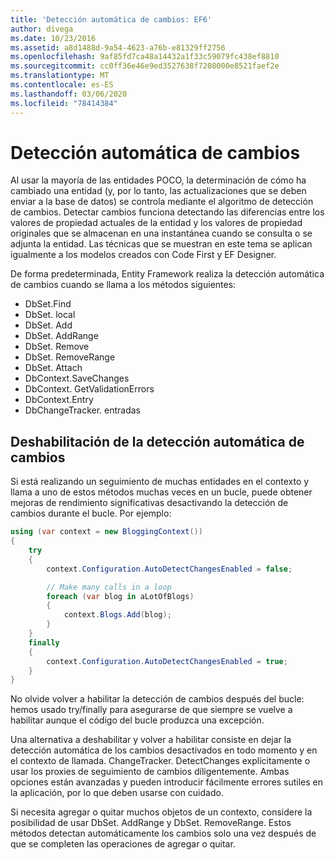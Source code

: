 ```yaml
---
title: 'Detección automática de cambios: EF6'
author: divega
ms.date: 10/23/2016
ms.assetid: a8d1488d-9a54-4623-a76b-e81329ff2756
ms.openlocfilehash: 9af85fd7ca48a14432a1f33c59079fc438ef8810
ms.sourcegitcommit: cc0ff36e46e9ed3527638f7208000e8521faef2e
ms.translationtype: MT
ms.contentlocale: es-ES
ms.lasthandoff: 03/06/2020
ms.locfileid: "78414384"
---
```

# <a name="automatic-detect-changes"></a>Detección automática de cambios
Al usar la mayoría de las entidades POCO, la determinación de cómo ha cambiado una entidad (y, por lo tanto, las actualizaciones que se deben enviar a la base de datos) se controla mediante el algoritmo de detección de cambios. Detectar cambios funciona detectando las diferencias entre los valores de propiedad actuales de la entidad y los valores de propiedad originales que se almacenan en una instantánea cuando se consulta o se adjunta la entidad. Las técnicas que se muestran en este tema se aplican igualmente a los modelos creados con Code First y EF Designer.  

De forma predeterminada, Entity Framework realiza la detección automática de cambios cuando se llama a los métodos siguientes:  

- DbSet.Find  
- DbSet. local  
- DbSet. Add  
- DbSet. AddRange
- DbSet. Remove  
- DbSet. RemoveRange
- DbSet. Attach  
- DbContext.SaveChanges  
- DbContext. GetValidationErrors  
- DbContext.Entry  
- DbChangeTracker. entradas  

## <a name="disabling-automatic-detection-of-changes"></a>Deshabilitación de la detección automática de cambios  

Si está realizando un seguimiento de muchas entidades en el contexto y llama a uno de estos métodos muchas veces en un bucle, puede obtener mejoras de rendimiento significativas desactivando la detección de cambios durante el bucle. Por ejemplo:  

``` csharp
using (var context = new BloggingContext())
{
    try
    {
        context.Configuration.AutoDetectChangesEnabled = false;

        // Make many calls in a loop
        foreach (var blog in aLotOfBlogs)
        {
            context.Blogs.Add(blog);
        }
    }
    finally
    {
        context.Configuration.AutoDetectChangesEnabled = true;
    }
}
```  

No olvide volver a habilitar la detección de cambios después del bucle: hemos usado try/finally para asegurarse de que siempre se vuelve a habilitar aunque el código del bucle produzca una excepción.  

Una alternativa a deshabilitar y volver a habilitar consiste en dejar la detección automática de los cambios desactivados en todo momento y en el contexto de llamada. ChangeTracker. DetectChanges explícitamente o usar los proxies de seguimiento de cambios diligentemente. Ambas opciones están avanzadas y pueden introducir fácilmente errores sutiles en la aplicación, por lo que deben usarse con cuidado.  

Si necesita agregar o quitar muchos objetos de un contexto, considere la posibilidad de usar DbSet. AddRange y DbSet. RemoveRange. Estos métodos detectan automáticamente los cambios solo una vez después de que se completen las operaciones de agregar o quitar. 
